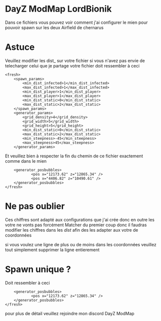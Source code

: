 # DayZ ModMap LordBionik

Dans ce fichiers vous pouvez voir comment j'ai configurer le mien pour pouvoir spawn sur les deux Airfield de chernarus

# Astuce 

Veuillez modifier les dist_ sur votre fichier si vous n'avez pas envie de telecharger celui que je partage 
votre fichier doit ressembler à ceci


    <fresh>
        <spawn_params>
            <min_dist_infected>1</min_dist_infected>
            <max_dist_infected>1</max_dist_infected>
            <min_dist_player>1</min_dist_player>
            <max_dist_player>1</max_dist_player>
            <min_dist_static>0</min_dist_static>
            <max_dist_static>2</max_dist_static>
        </spawn_params>
        <generator_params>
            <grid_density>4</grid_density>
            <grid_width>5</grid_width>
            <grid_height>5</grid_height>
            <min_dist_static>0</min_dist_static>
            <max_dist_static>2</max_dist_static>
            <min_steepness>-45</min_steepness>
            <max_steepness>45</max_steepness>
        </generator_params>

Et veuillez bien à respecter la fin du chemin de ce fichier exactement comme dans le mien 

        <generator_posbubbles>
                <pos x="12173.62" z="12865.34" />
                <pos x="4406.82" z="10490.61" />
        </generator_posbubbles>
    </fresh>

# Ne pas oublier

Ces chiffres sont adapté aux configurations que j'ai crée donc en outre les votre ne vonts pas forcément Matcher du premier coup
donc il faudras modifier les chiffres dans les _dist_ afin des les adapter aux votre de coordonnées 

si vous voulez une ligne de plus ou de moins dans les coordonnées veuillez tout simplement supprimer la ligne entierement 

# Spawn unique ?

Doit ressembler à ceci 

        <generator_posbubbles>
                <pos x="12173.62" z="12865.34" />
        </generator_posbubbles>
    </fresh>

pour plus de détail veuillez rejoindre mon discord DayZ ModMap 


